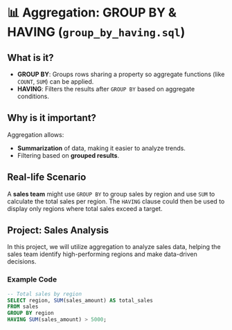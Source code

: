# 📊 Aggregation: GROUP BY & HAVING (`group_by_having.sql`)

## What is it?
- **GROUP BY**: Groups rows sharing a property so aggregate functions (like `COUNT`, `SUM`) can be applied.
- **HAVING**: Filters the results after `GROUP BY` based on aggregate conditions.

## Why is it important?
Aggregation allows:
- **Summarization** of data, making it easier to analyze trends.
- Filtering based on **grouped results**.

## Real-life Scenario
A **sales team** might use `GROUP BY` to group sales by region and use `SUM` to calculate the total sales per region. The `HAVING` clause could then be used to display only regions where total sales exceed a target.

## Project: Sales Analysis
In this project, we will utilize aggregation to analyze sales data, helping the sales team identify high-performing regions and make data-driven decisions.

### Example Code
```sql
-- Total sales by region
SELECT region, SUM(sales_amount) AS total_sales
FROM sales
GROUP BY region
HAVING SUM(sales_amount) > 5000;
